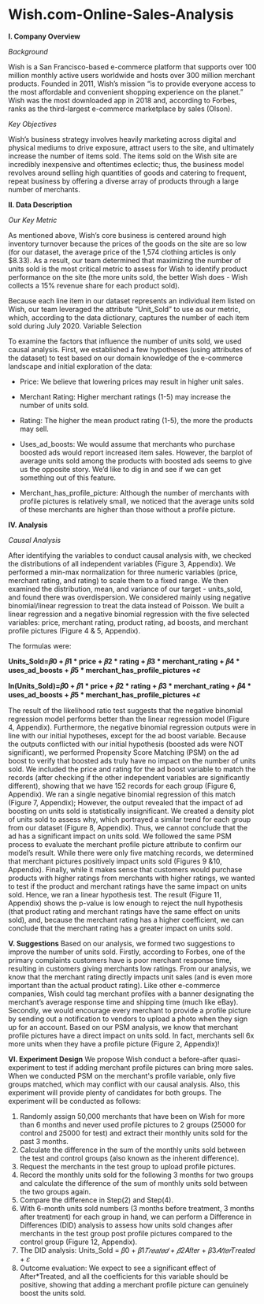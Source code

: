 # Wish.com-Online-Sales-Analysis

**I. Company Overview**

*Background*

Wish is a San Francisco-based e-commerce platform that supports over 100 million monthly active users worldwide and hosts over 300 million merchant products. Founded in 2011, Wish’s mission “is to provide everyone access to the most affordable and convenient shopping experience on the planet.” Wish was the most downloaded app in 2018 and, according to Forbes, ranks as the third-largest e-commerce marketplace by sales (Olson).

*Key Objectives*

Wish’s business strategy involves heavily marketing across digital and physical mediums to drive exposure, attract users to the site, and ultimately increase the number of items sold. The items sold on the Wish site are incredibly inexpensive and oftentimes eclectic; thus, the business model revolves around selling high quantities of goods and catering to frequent, repeat business by offering a diverse array of products through a large number of merchants.

**II. Data Description** 

*Our Key Metric*

As mentioned above, Wish’s core business is centered around high inventory turnover because the prices of the goods on the site are so low (for our dataset, the average price of the 1,574 clothing articles is only $8.33). As a result, our team determined that maximizing the number of units sold is the most critical metric to assess for Wish to identify product performance on the site (the more units sold, the better Wish does - Wish collects a 15% revenue share for each product sold).

Because each line item in our dataset represents an individual item listed on Wish, our team leveraged the attribute “Unit_Sold” to use as our metric, which, according to the data dictionary, captures the number of each item sold during July 2020.
Variable Selection

To examine the factors that influence the number of units sold, we used causal analysis. First, we established a few hypotheses (using attributes of the dataset) to test based on our domain knowledge of the e-commerce landscape and initial exploration of the data:
- Price: We believe that lowering prices may result in higher unit sales.

-	Merchant Rating: Higher merchant ratings (1-5) may increase the number of units sold.

-	Rating: The higher the mean product rating (1-5), the more the products may sell.

-	Uses_ad_boosts: We would assume that merchants who purchase boosted ads would report increased item sales. However, the barplot of average units sold among the products with boosted ads seems to give us the opposite story. We’d like to dig in and see if we can get something out of this feature. 

-	Merchant_has_profile_picture: Although the number of merchants with profile pictures is relatively small, we noticed that the average units sold of these merchants are higher than those without a profile picture.

**IV. Analysis**

*Causal Analysis*

After identifying the variables to conduct causal analysis with, we checked the distributions of all independent variables (Figure 3, Appendix). We performed a min-max normalization for three numeric variables (price, merchant rating, and rating) to scale them to a fixed range.
We then examined the distribution, mean, and variance of our target - units_sold, and found there was overdispersion. We considered mainly using negative binomial/linear regression to treat the data instead of Poisson.
We built a linear regression and a negative binomial regression with the five selected variables: price, merchant rating, product rating, ad boosts, and merchant profile pictures (Figure 4 & 5, Appendix).  

The formulas were:

**Units_Sold=𝛽0 + 𝛽1 * price + 𝛽2 * rating + 𝛽3 * merchant_rating + 𝛽4 * uses_ad_boosts + 𝛽5 * merchant_has_profile_pictures +𝜀**

**ln(Units_Sold)=𝛽0 + 𝛽1 * price + 𝛽2 * rating + 𝛽3 * merchant_rating + 𝛽4 * uses_ad_boosts + 𝛽5 * merchant_has_profile_pictures +𝜀**

The result of the likelihood ratio test suggests that the negative binomial regression model performs better than the linear regression model (Figure 4, Appendix). Furthermore, the negative binomial regression outputs were in line with our initial hypotheses, except for the ad boost variable. Because the outputs conflicted with our initial hypothesis (boosted ads were NOT significant), we performed Propensity Score Matching (PSM) on the ad boost to verify that boosted ads truly have no impact on the number of units sold. 
We included the price and rating for the ad boost variable to match the records (after checking if the other independent variables are significantly different), showing that we have 152 records for each group (Figure 6, Appendix). We ran a single negative binomial regression of this match (Figure 7, Appendix); However, the output revealed that the impact of ad boosting on units sold is statistically insignificant. We created a density plot of units sold to assess why, which portrayed a similar trend for each group from our dataset (Figure 8, Appendix). Thus, we cannot conclude that the ad has a significant impact on units sold. 
We followed the same PSM process to evaluate the merchant profile picture attribute to confirm our model’s result.  While there were only five matching records, we determined that merchant pictures positively impact units sold (Figures 9 &10, Appendix). 
Finally, while it makes sense that customers would purchase products with higher ratings from merchants with higher ratings, we wanted to test if the product and merchant ratings have the same impact on units sold. Hence, we ran a linear hypothesis test. The result (Figure 11, Appendix) shows the p-value is low enough to reject the null hypothesis (that product rating and merchant ratings have the same effect on units sold), and, because the merchant rating has a higher coefficient, we can conclude that the merchant rating has a greater impact on units sold. 

**V. Suggestions**
Based on our analysis, we formed two suggestions to improve the number of units sold. Firstly,  according to Forbes, one of the primary complaints customers have is poor merchant response time, resulting in customers giving merchants low ratings. From our analysis, we know that the merchant rating directly impacts unit sales (and is even more important than the actual product rating). Like other e-commerce companies, Wish could tag merchant profiles with a banner designating the merchant’s average response time and shipping time (much like eBay). Secondly, we would encourage every merchant to provide a profile picture by sending out a notification to vendors to upload a photo when they sign up for an account. Based on our PSM analysis, we know that merchant profile pictures have a direct impact on units sold. In fact, merchants sell 6x more units when they have a profile picture (Figure 2, Appendix)!

**VI. Experiment Design**
We propose Wish conduct a before-after quasi-experiment to test if adding merchant profile pictures can bring more sales. When we conducted PSM on the merchant's profile variable, only five groups matched, which may conflict with our causal analysis. Also, this experiment will provide plenty of candidates for both groups. The experiment will be conducted as follows:
1.	Randomly assign 50,000 merchants that have been on Wish for more than 6 months and never used profile pictures to 2 groups (25000 for control and 25000 for test) and extract their monthly units sold for the past 3 months. 
2.	Calculate the difference in the sum of the monthly units sold between the test and control groups (also known as the inherent difference).
3.	Request the merchants in the test group to upload profile pictures. 
4.	Record the monthly units sold for the following 3 months for two groups and calculate the difference of the sum of monthly units sold between the two groups again.
5.	Compare the difference in Step(2) and Step(4).
6.	With 6-month units sold numbers (3 months before treatment, 3 months after treatment) for each group in hand, we can perform a Difference in Differences (DID) analysis to assess how units sold changes after merchants in the test group post profile pictures compared to the control group (Figure 12, Appendix).
7.	The DID analysis: Units_Sold = 𝛽0 + 𝛽1*𝑇𝑟𝑒𝑎𝑡𝑒𝑑 + 𝛽2*𝐴𝑓𝑡𝑒𝑟 + 𝛽3*𝐴𝑓𝑡𝑒𝑟*𝑇𝑟𝑒𝑎𝑡𝑒𝑑 + 𝜀
8.	Outcome evaluation: We expect to see a significant effect of After*Treated, and all the coefficients for this variable should be positive, showing that adding a merchant profile picture can genuinely boost the units sold.

